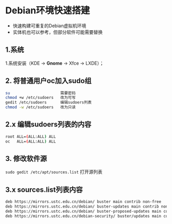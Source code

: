 # Debian环境快速搭建

- 快速构建可重复的Debian虚拟机环境
- 实体机也可以参考，但部分软件可能需要替换

## 1.系统
1.系统安装（KDE -> **Gnome** -> Xfce -> LXDE）；

## 2. 将普通用户oc加入sudo组
``` sh
su                      需要密码
chmod +w /etc/sudoers   改为可写
gedit /etc/sudoers      编辑sudoers列表
chmod -w /etc/sudoers   改为只读
```

## 2.x 编辑sudoers列表的内容
``` sh
root ALL=(ALL:ALL) ALL
oc   ALL=(ALL:ALL) ALL
```

## 3. 修改软件源
`sudo gedit /etc/apt/sources.list`  打开源列表

## 3.x sources.list列表内容
``` sh
deb https://mirrors.ustc.edu.cn/debian/ buster main contrib non-free
deb https://mirrors.ustc.edu.cn/debian/ buster-updates main contrib non-free
deb https://mirrors.ustc.edu.cn/debian/ buster-proposed-updates main contrib non-free
deb https://mirrors.ustc.edu.cn/debian-security/ buster/updates main contrib non-free
```
